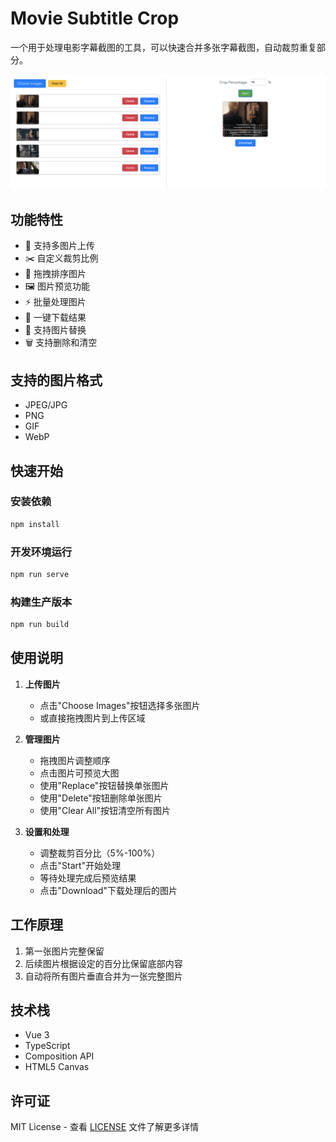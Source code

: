 # Movie Subtitle Crop

一个用于处理电影字幕截图的工具，可以快速合并多张字幕截图，自动裁剪重复部分。

![demo](/demo/demo.png)

## 功能特性

- 📸 支持多图片上传
- ✂️ 自定义裁剪比例
- 🔄 拖拽排序图片
- 🖼️ 图片预览功能
- ⚡ 批量处理图片
- 💾 一键下载结果
- 🎯 支持图片替换
- 🗑️ 支持删除和清空

## 支持的图片格式

- JPEG/JPG
- PNG
- GIF
- WebP

## 快速开始

### 安装依赖

```bash
npm install
```

### 开发环境运行

```bash
npm run serve
```

### 构建生产版本

```bash
npm run build
```

## 使用说明

1. **上传图片**
   - 点击"Choose Images"按钮选择多张图片
   - 或直接拖拽图片到上传区域

2. **管理图片**
   - 拖拽图片调整顺序
   - 点击图片可预览大图
   - 使用"Replace"按钮替换单张图片
   - 使用"Delete"按钮删除单张图片
   - 使用"Clear All"按钮清空所有图片

3. **设置和处理**
   - 调整裁剪百分比（5%-100%）
   - 点击"Start"开始处理
   - 等待处理完成后预览结果
   - 点击"Download"下载处理后的图片

## 工作原理

1. 第一张图片完整保留
2. 后续图片根据设定的百分比保留底部内容
3. 自动将所有图片垂直合并为一张完整图片

## 技术栈

- Vue 3
- TypeScript
- Composition API
- HTML5 Canvas

## 许可证

MIT License - 查看 [LICENSE](LICENSE) 文件了解更多详情

